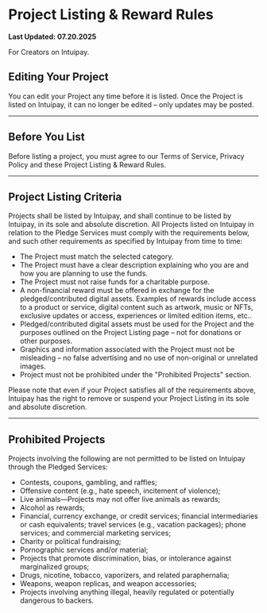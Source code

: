 # Project Listing & Reward Rules

**Last Updated: 07.20.2025**

For Creators on Intuipay.

## Editing Your Project

You can edit your Project any time before it is listed. Once the Project is listed on Intuipay, it can no longer be edited – only updates may be posted.

---

## Before You List

Before listing a project, you must agree to our Terms of Service, Privacy Policy and these Project Listing & Reward Rules.

---

## Project Listing Criteria

Projects shall be listed by Intuipay, and shall continue to be listed by Intuipay, in its sole and absolute discretion. All Projects listed on Intuipay in relation to the Pledge Services must comply with the requirements below, and such other requirements as specified by Intuipay from time to time:

- The Project must match the selected category.
- The Project must have a clear description explaining who you are and how you are planning to use the funds.
- The Project must not raise funds for a charitable purpose.
- A non-financial reward must be offered in exchange for the pledged/contributed digital assets. Examples of rewards include access to a product or service, digital content such as artwork, music or NFTs, exclusive updates or access, experiences or limited edition items, etc..
- Pledged/contributed digital assets must be used for the Project and the purposes outlined on the Project Listing page – not for donations or other purposes.
- Graphics and information associated with the Project must not be misleading – no false advertising and no use of non-original or unrelated images.
- Project must not be prohibited under the "Prohibited Projects" section.

Please note that even if your Project satisfies all of the requirements above, Intuipay has the right to remove or suspend your Project Listing in its sole and absolute discretion.

---

## Prohibited Projects

Projects involving the following are not permitted to be listed on Intuipay through the Pledged Services:

- Contests, coupons, gambling, and raffles;
- Offensive content (e.g., hate speech, incitement of violence);
- Live animals—Projects may not offer live animals as rewards;
- Alcohol as rewards;
- Financial, currency exchange, or credit services; financial intermediaries or cash equivalents; travel services (e.g., vacation packages); phone services; and commercial marketing services;
- Charity or political fundraising;
- Pornographic services and/or material;
- Projects that promote discrimination, bias, or intolerance against marginalized groups;
- Drugs, nicotine, tobacco, vaporizers, and related paraphernalia;
- Weapons, weapon replicas, and weapon accessories;
- Projects involving anything illegal, heavily regulated or potentially dangerous to backers.
